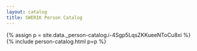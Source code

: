 ```yaml
---
layout: catalog
title: SWERIK Person Catalog
---
```

{% assign p = site.data._person-catalog.i-4Sgp5LqsZKKueeNToCu8xi %}
{% include person-catalog.html p=p %}

